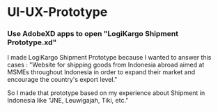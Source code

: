 # UI-UX-Prototype

### Use AdobeXD apps to open "LogiKargo  Shipment Prototype.xd"

I made LogiKargo Shipment Prototype because I wanted to answer this cases :
"Website for shipping goods from Indonesia abroad aimed at MSMEs throughout Indonesia in order to expand their market and encourage the country's export level."

So I made that prototype based on my experience about Shipment in Indonesia like "JNE, Leuwigajah, Tiki, etc."